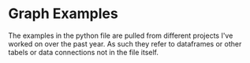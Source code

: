 # Graph Examples
The examples in the python file are pulled from different projects I've worked on over the past year. As such they refer to dataframes or other tabels or data connections not in the file itself.
